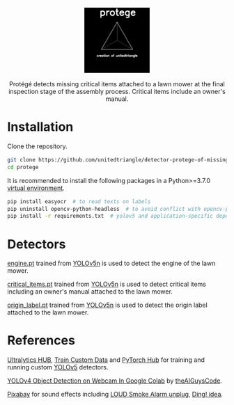 <div align="center">
  <p>
    <img src="https://github.com/unitedtriangle/detector-protege-of-missing-critical-items-attached-to-lawn-mower/raw/main/logos/protege.jpg" width="150">
  </p>
  
  Protégé detects missing critical items attached to a lawn mower at the final inspection stage of the assembly process. Critical items include an owner's manual.
</div>

# Installation
Clone the repository.
```bash
git clone https://github.com/unitedtriangle/detector-protege-of-missing-critical-items-attached-to-lawn-mower protege
cd protege
```

It is recommended to install the following packages in a Python>=3.7.0 [virtual environment](https://packaging.python.org/en/latest/guides/installing-using-pip-and-virtual-environments/#creating-a-virtual-environment).

```bash
pip install easyocr  # to read texts on labels
pip uninstall opencv-python-headless  # to avoid conflict with opencv-python required for yolov5
pip install -r requirements.txt  # yolov5 and application-specific dependencies
```

# Detectors
[engine.pt](https://github.com/unitedtriangle/detector-protege-of-missing-critical-items-attached-to-lawn-mower/blob/main/detectors/engine.pt) trained from [YOLOv5n](https://github.com/ultralytics/yolov5/releases/download/v6.2/yolov5n.pt) is used to detect the engine of the lawn mower.

[critical_items.pt](https://github.com/unitedtriangle/detector-of-missing-owners-manual-attached-to-lawn-mower/blob/main/detectors/critical_items.pt) trained from [YOLOv5n](https://github.com/ultralytics/yolov5/releases/download/v6.2/yolov5n.pt) is used to detect critical items including an owner's manual attached to the lawn mower.

[origin_label.pt](https://github.com/unitedtriangle/detector-protege-of-missing-critical-items-attached-to-lawn-mower/blob/main/detectors/origin_label.pt) trained from [YOLOv5n](https://github.com/ultralytics/yolov5/releases/download/v6.2/yolov5n.pt) is used to detect the origin label attached to the lawn mower.

# References
[Ultralytics HUB](https://ultralytics.com/hub), [Train Custom Data](https://github.com/ultralytics/yolov5/wiki/Train-Custom-Data) and [PyTorch Hub](https://github.com/ultralytics/yolov5/issues/36) for training and running custom [YOLOv5](https://github.com/ultralytics/yolov5) detectors.

[YOLOv4 Object Detection on Webcam In Google Colab](https://github.com/theAIGuysCode/colab-webcam/blob/main/yolov4_webcam.ipynb) by [theAIGuysCode](https://github.com/theAIGuysCode).

[Pixabay](https://pixabay.com/?utm_source=link-attribution&amp;utm_medium=referral&amp;utm_campaign=music&amp;utm_content=26528) for sound effects including [LOUD Smoke Alarm unplug](https://pixabay.com/sound-effects/loud-smoke-alarm-unplug-26528/), [Ding! idea](https://pixabay.com/sound-effects/ding-idea-40142/).
